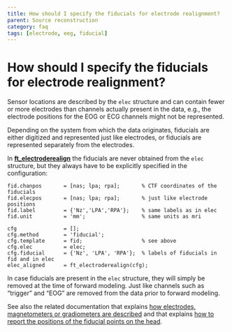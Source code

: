 ```yaml
---
title: How should I specify the fiducials for electrode realignment?
parent: Source reconstruction
category: faq
tags: [electrode, eeg, fiducial]
---
```


# How should I specify the fiducials for electrode realignment?

Sensor locations are described by the `elec` structure and can contain fewer or more electrodes than channels actually present in the data, e.g., the electrode positions for the EOG or ECG channels might not be represented.

Depending on the system from which the data originates, fiducials are either digitized and represented just like electrodes, or fiducials are represented separately from the electrodes.

In **[ft_electroderealign](/reference/ft_electroderealign)** the fiducials are never obtained from the `elec` structure, but they always have to be explicitly specified in the configuration:

    fid.chanpos       = [nas; lpa; rpa];       % CTF coordinates of the fiducials
    fid.elecpos       = [nas; lpa; rpa];       % just like electrode positions
    fid.label         = {'Nz','LPA','RPA'};    % same labels as in elec
    fid.unit          = 'mm';                  % same units as mri

    cfg               = [];
    cfg.method        = 'fiducial';
    cfg.template      = fid;                   % see above
    cfg.elec          = elec;
    cfg.fiducial      = {'Nz', 'LPA', 'RPA'};  % labels of fiducials in fid and in elec
    elec_aligned      = ft_electroderealign(cfg);

In case fiducials are present in the `elec` structure, they will simply be removed at the time of forward modeling. Just like channels such as “trigger” and “EOG” are removed from the data prior to forward modeling.

See also the related documentation that explains [how electrodes, magnetometers or gradiometers are described](/faq/sensors_definition) and that explains [how to report the positions of the fiducial points on the head](/faq/fiducials_definition).
